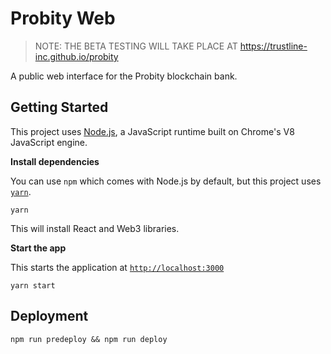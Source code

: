# Probity Web

> NOTE: THE BETA TESTING WILL TAKE PLACE AT https://trustline-inc.github.io/probity

A public web interface for the Probity blockchain bank.

## Getting Started

This project uses [Node.js](https://nodejs.org/en/), a JavaScript runtime built on Chrome's V8 JavaScript engine.

**Install dependencies**

You can use `npm` which comes with Node.js by default, but this project uses [`yarn`](https://yarnpkg.com/).

```
yarn
```

This will install React and Web3 libraries.

**Start the app**

This starts the application at [`http://localhost:3000`](http://localhost:3000)

```
yarn start
```

## Deployment

```
npm run predeploy && npm run deploy
```
